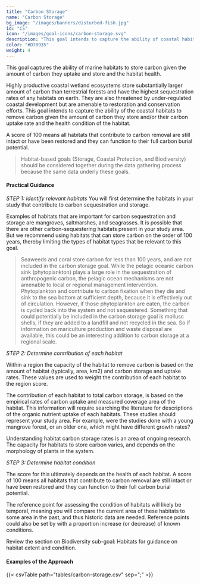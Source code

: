 ```yaml
---
title: "Carbon Storage"
name: "Carbon Storage"
bg_image: "/images/banners/disturbed-fish.jpg"
id: "CS"
icon: "/images/goal-icons/carbon-storage.svg"
description: "This goal intends to capture the ability of coastal habitats to remove carbon given their carbon uptake rate and health conditions."
color: "#D78935"
weight: 4
---
```


This goal captures the ability of marine habitats to store carbon given the amount of carbon they uptake and store and the habitat health.

Highly productive coastal wetland ecosystems store substantially larger amount of carbon than terrestrial forests and have the highest sequestration rates of any habitats on earth. They are also threatened by under-regulated coastal development but are amenable to restoration and conservation efforts. This goal intends to capture the ability of the coastal habitats to remove carbon given the amount of carbon they store and/or their carbon uptake rate and the health condition of the habitat. 

A score of 100 means all habitats that contribute to carbon removal are still intact or have been restored and they can function to their full carbon burial potential.

> Habitat-based goals (Storage, Coastal Protection, and Biodiversity) should be considered together during the data gathering process because the same data underly these goals.

#### Practical Guidance

*_STEP 1: Identify relevant habitats_*
You will first determine the habitats in your study that contribute to carbon sequestration and storage. 

Examples of habitats that are important for carbon sequestration and storage are mangroves, saltmarshes, and seagrasses. It is possible that there are other carbon-sequestering habitats present in your study area. But we recommend using habitats that can store carbon on the order of 100 years, thereby limiting the types of habitat types that be relevant to this goal. 

> Seaweeds and coral store carbon for less than 100 years, and are not included in the carbon storage goal. While the pelagic oceanic carbon sink (phytoplankton) plays a large role in the sequestration of anthropogenic carbon, the pelagic ocean mechanisms are not amenable to local or regional management intervention. Phytoplankton and contribute to carbon fixation when they die and sink to the sea bottom at sufficient depth, because it is effectively out of circulation. However, if those phytoplankton are eaten, the carbon is cycled back into the system and not sequestered. Something that could potentially be included in the carbon storage goal is mollusc shells, if they are added to a landfill and not recycled in the sea. So if information on mariculture production and waste disposal are available, this could be an interesting addition to carbon storage at a regional scale.

*_STEP 2: Determine contribution of each habitat_*

Within a region the capacity of the habitat to remove carbon is based on the amount of habitat (typically, area, km2) and carbon storage and uptake rates.  These values are used to weight the contribution of each habitat to the region score.  

The contribution of each habitat to total carbon storage, is based on the empirical rates of carbon uptake and measured coverage area of the habitat. This information will require searching the literature for descriptions of the organic nutrient uptake of each habitats. These studies should represent your study area. For example, were the studies done with a young mangrove forest, or an older one, which might have different growth rates?

Understanding habitat carbon storage rates is an area of ongoing research. The capacity for habitats to store carbon varies, and depends on the morphology of plants in the system. 

*_STEP 3: Determine habitat condition_*

The score for this ultimately depends on the health of each habitat. A score of 100 means all habitats that contribute to carbon removal are still intact or have been restored and they can function to their full carbon burial potential.

The reference point for assessing the condition of habitats will likely be temporal, meaning you will compare the current area of these habitats to some area in the past, and thus historic data are needed. Reference points could also be set by with a proportion increase (or decrease) of known conditions. 

Review the section on Biodiversity sub-goal: Habitats for guidance on habitat extent and condition.

#### Examples of the Approach
{{< csvTable path="tables/carbon-storage.csv"  sep=";" >}}

